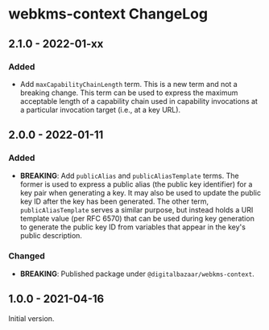 # webkms-context ChangeLog

## 2.1.0 - 2022-01-xx

### Added
- Add `maxCapabilityChainLength` term. This is a new term and not a
  breaking change. This term can be used to express the maximum
  acceptable length of a capability chain used in capability
  invocations at a particular invocation target (i.e., at a key URL).

## 2.0.0 - 2022-01-11

### Added
- **BREAKING**: Add `publicAlias` and `publicAliasTemplate` terms. The
  former is used to express a public alias (the public key identifier)
  for a key pair when generating a key. It may also be used to update
  the public key ID after the key has been generated. The other term,
  `publicAliasTemplate` serves a similar purpose, but instead holds
  a URI template value (per RFC 6570) that can be used during key
  generation to generate the public key ID from variables that appear
  in the key's public description.

### Changed
- **BREAKING**: Published package under `@digitalbazaar/webkms-context`.

## 1.0.0 - 2021-04-16

Initial version.
